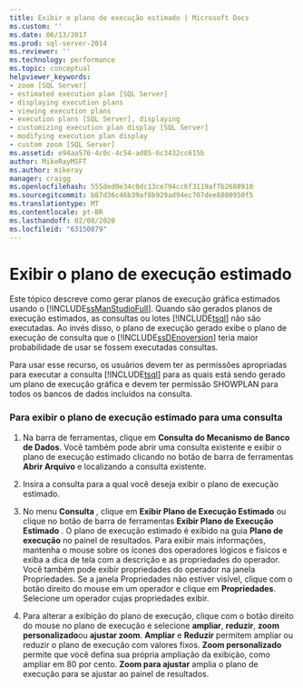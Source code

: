 ```yaml
---
title: Exibir o plano de execução estimado | Microsoft Docs
ms.custom: ''
ms.date: 06/13/2017
ms.prod: sql-server-2014
ms.reviewer: ''
ms.technology: performance
ms.topic: conceptual
helpviewer_keywords:
- zoom [SQL Server]
- estimated execution plan [SQL Server]
- displaying execution plans
- viewing execution plans
- execution plans [SQL Server], displaying
- customizing execution plan display [SQL Server]
- modifying execution plan display
- custom zoom [SQL Server]
ms.assetid: e94aa576-4c0c-4c54-ad05-6c3432cc615b
author: MikeRayMSFT
ms.author: mikeray
manager: craigg
ms.openlocfilehash: 555ded0e34c0dc13ce794cc6f3119af7b2688910
ms.sourcegitcommit: b87d36c46b39af8b929ad94ec707dee8800950f5
ms.translationtype: MT
ms.contentlocale: pt-BR
ms.lasthandoff: 02/08/2020
ms.locfileid: "63150879"
---
```

# <a name="display-the-estimated-execution-plan"></a>Exibir o plano de execução estimado
  Este tópico descreve como gerar planos de execução gráfica estimados usando o [!INCLUDE[ssManStudioFull](../../includes/ssmanstudiofull-md.md)]. Quando são gerados planos de execução estimados, as consultas ou lotes [!INCLUDE[tsql](../../includes/tsql-md.md)] não são executadas. Ao invés disso, o plano de execução gerado exibe o plano de execução de consulta que o [!INCLUDE[ssDEnoversion](../../includes/ssdenoversion-md.md)] teria maior probabilidade de usar se fossem executadas consultas.  
  
 Para usar esse recurso, os usuários devem ter as permissões apropriadas para executar a consulta [!INCLUDE[tsql](../../includes/tsql-md.md)] para as quais está sendo gerado um plano de execução gráfica e devem ter permissão SHOWPLAN para todos os bancos de dados incluídos na consulta.  
  
### <a name="to-display-the-estimated-execution-plan-for-a-query"></a>Para exibir o plano de execução estimado para uma consulta  
  
1.  Na barra de ferramentas, clique em **Consulta do Mecanismo de Banco de Dados**. Você também pode abrir uma consulta existente e exibir o plano de execução estimado clicando no botão de barra de ferramentas **Abrir Arquivo** e localizando a consulta existente.  
  
2.  Insira a consulta para a qual você deseja exibir o plano de execução estimado.  
  
3.  No menu **Consulta** , clique em **Exibir Plano de Execução Estimado** ou clique no botão de barra de ferramentas **Exibir Plano de Execução Estimado** . O plano de execução estimado é exibido na guia **Plano de execução** no painel de resultados. Para exibir mais informações, mantenha o mouse sobre os ícones dos operadores lógicos e físicos e exiba a dica de tela com a descrição e as propriedades do operador. Você também pode exibir propriedades do operador na janela Propriedades. Se a janela Propriedades não estiver visível, clique com o botão direito do mouse em um operador e clique em **Propriedades**. Selecione um operador cujas propriedades exibir.  
  
4.  Para alterar a exibição do plano de execução, clique com o botão direito do mouse no plano de execução e selecione **ampliar**, **reduzir**, **zoom personalizado**ou **ajustar zoom**. **Ampliar** e **Reduzir** permitem ampliar ou reduzir o plano de execução com valores fixos. **Zoom personalizado** permite que você defina sua própria ampliação da exibição, como ampliar em 80 por cento. **Zoom para ajustar** amplia o plano de execução para se ajustar ao painel de resultados.  
  
  
